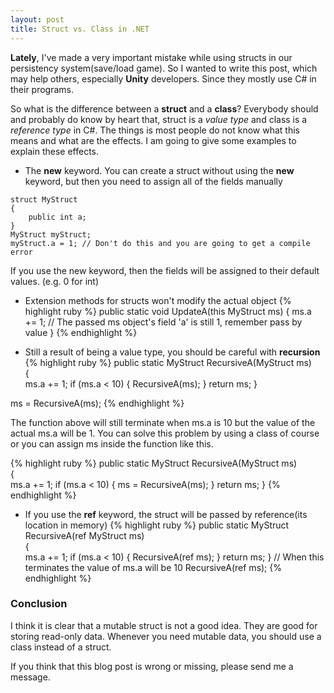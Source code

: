 ```yaml
---
layout: post
title: Struct vs. Class in .NET
---
```

**Lately**, I've made a very important mistake while using structs in our persistency system(save/load game).
So I wanted to write this post, which may help others, especially **Unity** developers. Since they mostly use C#
in their programs.

So what is the difference between a **struct** and a **class**?
Everybody should and probably do know by heart that, struct is a *value type* and class is a *reference type* in C#.
The things is most people do not know what this means and what are the effects.
I am going to give some examples to explain these effects.

* The **new** keyword. You can create a struct without using the **new** keyword, but then you need to assign all of the fields manually
```
struct MyStruct
{
	public int a;
}
MyStruct myStruct;
myStruct.a = 1; // Don't do this and you are going to get a compile error
```

If you use the new keyword, then the fields will be assigned to their default values. (e.g. 0 for int)

* Extension methods for structs won't modify the actual object
{% highlight ruby %}
public static void UpdateA(this MyStruct ms)
{
	ms.a += 1; // The passed ms object's field 'a' is still 1, remember pass by value
}
{% endhighlight %}

* Still a result of being a value type, you should be careful with **recursion**
{% highlight ruby %}
public static MyStruct RecursiveA(MyStruct ms)  
{  
	ms.a += 1;
	if (ms.a < 10)
	{
		RecursiveA(ms);
	}
	return ms;
}

ms = RecursiveA(ms);
{% endhighlight %}

The function above will still terminate when ms.a is 10 but the value of the actual ms.a will be 1.
You can solve this problem by using a class of course or you can assign ms inside the function like this.

{% highlight ruby %}
public static MyStruct RecursiveA(MyStruct ms)  
{  
	ms.a += 1;
	if (ms.a < 10)
	{
		ms = RecursiveA(ms);
	}
	return ms;
}
{% endhighlight %}

* If you use the **ref** keyword, the struct will be passed by reference(its location in memory)
{% highlight ruby %}
public static MyStruct RecursiveA(ref MyStruct ms)  
{  
	ms.a += 1;
	if (ms.a < 10)
	{
		RecursiveA(ref ms);
	}
	return ms;
}
// When this terminates the value of ms.a will be 10
RecursiveA(ref ms);
{% endhighlight %}

### Conclusion

I think it is clear that a mutable struct is not a good idea. They are good for storing read-only data. Whenever you need mutable data, you should use a class instead of a struct.

If you think that this blog post is wrong or missing, please send me a message.
